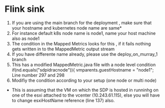 # Flink sink

1. If you are using the main branch for the deployment , make sure that your hostname and kubernetes node name are same*
2. For instance default k8s node name is node1, name your host machine also as node1
3. The condition in the Mapped Metrics looks for this , if it fails nothing gets written in to the MappedMetric output stream
4. If you have differente name already, please use the deploy_on_murray_1 branch 
5. This has a modified MappedMetric.java file with a node level condition 
 						if(nd.equals("sdpidracnode")){
							vmparents.guestHostname = "node1";
              Line number 297 and 298
6. Modifiy the condition according to your setup (one node or multi node)

* This is assuming that the VM on which the SDP is hosted in runninhg on one of the esxi attached to the vcenter (10.243.61.115), else you will have to change esxiHostName reference (line 137) also.
